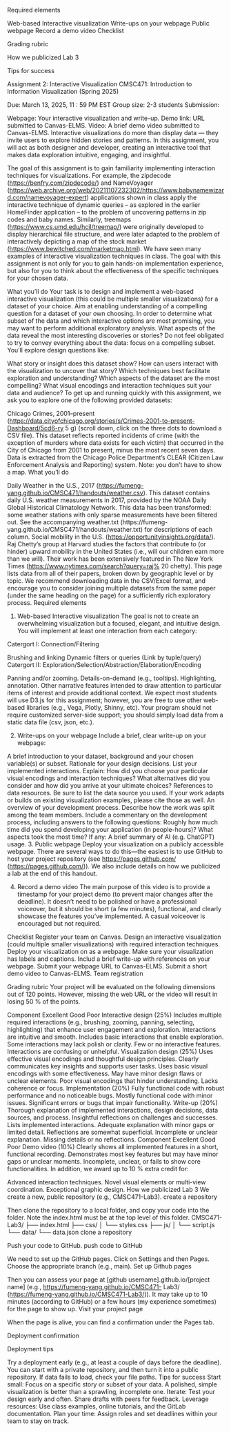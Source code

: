 Required elements

Web-based Interactive visualization
Write-ups on your webpage
Public webpage
Record a demo video
Checklist

Grading rubric

How we publicized Lab 3

Tips for success

Assignment 2: Interactive Visualization
CMSC471: Introduction to Information Visualization (Spring 2025)

Due: March 13, 2025, 11 : 59 PM EST
Group size: 2-3 students
Submission:

Webpage: Your interactive visualization and write-up.
Demo link: URL submitted to Canvas-ELMS.
Video: A brief demo video submitted to Canvas-ELMS.
Interactive visualizations do more than display data — they invite users to explore hidden stories and patterns. In this assignment, you will
act as both designer and developer, creating an interactive tool that makes data exploration intuitive, engaging, and insightful.

The goal of this assignment is to gain familiarity implementing interaction techniques for visualizations. For example, the zipdecode
(https://benfry.com/zipdecode/) and NameVoyager
(https://web.archive.org/web/20211107232302/https://www.babynamewizard.com/namevoyager-expert) applications shown in class apply
the interactive technique of dynamic queries – as explored in the earlier HomeFinder application – to the problem of uncovering patterns in
zip codes and baby names. Similarly, treemaps (https://www.cs.umd.edu/hcil/treemap/) were originally developed to display hierarchical file
structure, and were later adapted to the problem of interactively depicting a map of the stock market
(https://www.bewitched.com/marketmap.html). We have seen many examples of interactive visualization techniques in class. The goal with
this assignment is not only for you to gain hands-on implementation experience, but also for you to think about the effectiveness of the
specific techniques for your chosen data.

What youʼll do
Your task is to design and implement a web-based interactive visualization (this could be multiple smaller visualizations) for a dataset of
your choice. Aim at enabling understanding of a compelling question for a dataset of your own choosing. In order to determine what subset
of the data and which interactive options are most promising, you may want to perform additional exploratory analysis. What aspects of the
data reveal the most interesting discoveries or stories? Do not feel obligated to try to convey everything about the data: focus on a
compelling subset. Youʼll explore design questions like:

What story or insight does this dataset show?
How can users interact with the visualization to uncover that story?
Which techniques best facilitate exploration and understanding?
Which aspects of the dataset are the most compelling?
What visual encodings and interaction techniques suit your data and audience?
To get up and running quickly with this assignment, we ask you to explore one of the following provided datasets:

Chicago Crimes, 2001–present (https://data.cityofchicago.org/stories/s/Crimes-2001-to-present-Dashboard/5cd6-ry 5 g) (scroll
down, click on the three dots to download a CSV file). This dataset reflects reported incidents of crime (with the exception of murders
where data exists for each victim) that occurred in the City of Chicago from 2001 to present, minus the most recent seven days. Data
is extracted from the Chicago Police Departmentʼs CLEAR (Citizen Law Enforcement Analysis and Reporting) system. Note: you donʼt
have to show a map.
What youʼll do

Daily Weather in the U.S., 2017 (https://fumeng-yang.github.io/CMSC471/handouts/weather.csv). This dataset contains daily U.S.
weather measurements in 2017, provided by the NOAA Daily Global Historical Climatology Network. This data has been transformed:
some weather stations with only sparse measurements have been filtered out. See the accompanying weather.txt (https://fumeng-
yang.github.io/CMSC471/handouts/weather.txt) for descriptions of each column.
Social mobility in the U.S. (https://opportunityinsights.org/data/). Raj Chettyʼs group at Harvard studies the factors that contribute to
(or hinder) upward mobility in the United States (i.e., will our children earn more than we will). Their work has been extensively
featured in The New York Times (https://www.nytimes.com/search?query=raj% 20 chetty). This page lists data from all of their papers,
broken down by geographic level or by topic. We recommend downloading data in the CSV/Excel format, and encourage you to
consider joining multiple datasets from the same paper (under the same heading on the page) for a sufficiently rich exploratory
process.
Required elements
1. Web-based Interactive visualization
The goal is not to create an overwhelming visualization but a focused, elegant, and intuitive design. You will implement at least one
interaction from each category:

Catergort I: Connection/Filtering

Brushing and linking
Dynamic filters or queries (Link by tuple/query)
Catergort II: Exploration/Selection/Abstraction/Elaboration/Encoding

Panning and/or zooming.
Details-on-demand (e.g., tooltips).
Highlighting, annotation.
Other narrative features intended to draw attention to particular items of interest and provide additional context.
We expect most students will use D3.js for this assignment; however, you are free to use other web-based libraries (e.g., Vega, Plotly,
Shinny, etc). Your program should not require customized server-side support; you should simply load data from a static data file (csv, json,
etc.).

2. Write-ups on your webpage
Include a brief, clear write-up on your webpage:

A brief introduction to your dataset, background and your chosen variable(s) or subset.
Rationale for your design decisions. List your implemented interactions. Explain: How did you choose your particular visual
encodings and interaction techniques? What alternatives did you consider and how did you arrive at your ultimate choices?
References to data resources. Be sure to list the data source you used. If your work adapts or builds on existing visualization
examples, please cite those as well.
An overview of your development process. Describe how the work was split among the team members. Include a commentary on the
development process, including answers to the following questions: Roughly how much time did you spend developing your
application (in people-hours)? What aspects took the most time?
If any: A brief summary of AI (e.g. ChatGPT) usage.
3. Public webpage
Deploy your visualization on a publicly accessible webpage. There are several ways to do this—the easiest is to use GitHub to host your
project repository (see https://pages.github.com/ (https://pages.github.com/)). We also include details on how we publicized a lab at the end
of this handout.

4. Record a demo video
The main purpose of this video is to provide a timestamp for your project demo (to prevent major changes after the deadline). It doesnʼt
need to be polished or have a professional voiceover, but it should be short (a few minutes), functional, and clearly showcase the features
youʼve implemented. A casual voiceover is encouraged but not required.

Checklist
Register your team on Canvas.
Design an interactive visualization (could multiple smaller visualizations) with required interaction techniques.
Deploy your visualization on as a webpage.
Make sure your visualization has labels and captions.
Includ a brief write-up with references on your webpage.
Submit your webpage URL to Canvas-ELMS.
Submit a short demo video to Canvas-ELMS.
Team registration

Grading rubric
Your project will be evaluated on the following dimensions out of 120 points. However, missing the web URL or the video will result in
losing 50 % of the points.

Component Excellent Good Poor
Interactive design
(25%)
Includes multiple required
interactions (e.g., brushing,
zooming, panning, selecting,
highlighting) that enhance user
engagement and exploration.
Interactions are intuitive and
smooth.
Includes basic interactions that
enable exploration. Some
interactions may lack polish or
clarity.
Few or no interactive features.
Interactions are confusing or
unhelpful.
Visualization design
(25%)
Uses effective visual encodings
and thoughtful design principles.
Clearly communicates key
insights and supports user tasks.
Uses basic visual encodings with
some effectiveness. May have
minor design flaws or unclear
elements.
Poor visual encodings that hinder
understanding. Lacks coherence
or focus.
Implementation (20%) Fully functional code with robust
performance and no noticeable
bugs.
Mostly functional code with
minor issues.
Significant errors or bugs that
impair functionality.
Write-up (20%) Thorough explanation of
implemented interactions, design
decisions, data sources, and
process. Insightful reflections on
challenges and successes.
Lists implemented interactions.
Adequate explanation with minor
gaps or limited detail. Reflections
are somewhat superficial.
Incomplete or unclear
explanation. Missing details or no
reflections.
Component Excellent Good Poor
Demo video (10%) Clearly shows all implemented
features in a short, functional
recording.
Demonstrates most key features
but may have minor gaps or
unclear moments.
Incomplete, unclear, or fails to
show core functionalities.
In addition, we award up to 10 % extra credit for:

Advanced interaction techniques.
Novel visual elements or multi-view coordination.
Exceptional graphic design.
How we publicized Lab 3
We create a new, public repository (e.g., CMSC471-Lab3).
create a repository

Then clone the repository to a local folder, and copy your code into the folder. Note the index.html must be at the top level of this
folder.
CMSC471-Lab3/
├── index.html
├── css/
│ └── styles.css
├── js/
│ └── script.js
└── data/
└── data.json
clone a repository

Push your code to GitHub.
push code to GitHub

We need to set up the GitHub pages. Click on Settings and then Pages. Choose the appropriate branch (e.g., main).
Set up Github pages

Then you can assess your page at [github username].github.io/[project name] (e.g., https://fumeng-yang.github.io/CMSC471-
Lab3/ (https://fumeng-yang.github.io/CMSC471-Lab3/)). It may take up to 10 minutes (according to GitHub) or a few hours (my
experience sometimes) for the page to show up.
Visit your project page

When the page is alive, you can find a confirmation under the Pages tab.

Deployment confirmation

Deployment tips

Try a deployment early (e.g., at least a couple of days before the deadline).
You can start with a private repository, and then turn it into a public repository.
If data fails to load, check your file paths.
Tips for success
Start small: Focus on a specific story or subset of your data. A polished, simple visualization is better than a sprawling, incomplete
one.
Iterate: Test your design early and often. Share drafts with peers for feedback.
Leverage resources: Use class examples, online tutorials, and the GitLab documentation.
Plan your time: Assign roles and set deadlines within your team to stay on track.